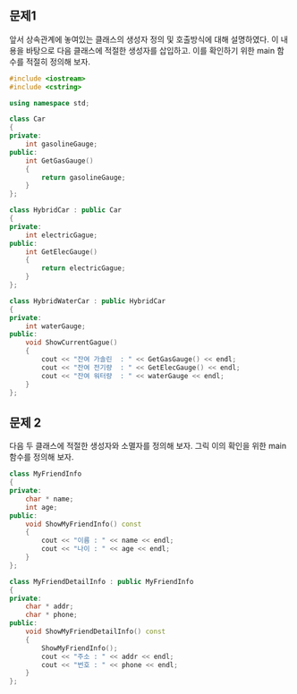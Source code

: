 문제1
---
앞서 상속관계에 놓여있는 클래스의 생성자 정의 및 호출방식에 대해 설명하였다.
이 내용을 바탕으로 다음 클래스에 적절한 생성자를 삽입하고. 이를 확인하기 위한 main 함수를 적절히 정의해 보자.

``` C++
#include <iostream>
#include <cstring>

using namespace std;

class Car
{
private:
    int gasolineGauge;
public:
    int GetGasGauge()
    {
        return gasolineGauge;
    }
};

class HybridCar : public Car
{
private:
    int electricGague;
public:
    int GetElecGauge()
    {
        return electricGague;
    }
};

class HybridWaterCar : public HybridCar
{
private:
    int waterGauge;
public:
    void ShowCurrentGague()
    {
        cout << "잔여 가솔린  : " << GetGasGauge() << endl;
        cout << "잔여 전기량  : " << GetElecGauge() << endl;
        cout << "잔여 워터량  : " << waterGauge << endl;
    }
};
```

문제 2
---
다음 두 클래스에 적절한 생성자와 소멸자를 정의해 보자. 그릭 이의 확인을 위한 main 함수를 정의해 보자.
``` C++
class MyFriendInfo
{
private:
    char * name;
    int age;
public:
    void ShowMyFriendInfo() const
    {
        cout << "이름 : " << name << endl;
        cout << "나이 : " << age << endl;
    }
};

class MyFriendDetailInfo : public MyFriendInfo
{
private:
    char * addr;
    char * phone;
public:
    void ShowMyFriendDetailInfo() const
    {
        ShowMyFriendInfo();
        cout << "주소 : " << addr << endl;
        cout << "번호 : " << phone << endl;
    }
};
```